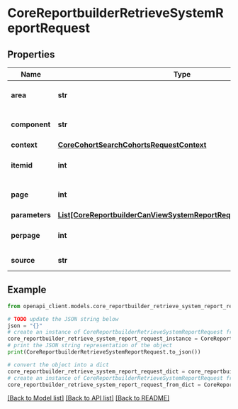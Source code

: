 # CoreReportbuilderRetrieveSystemReportRequest


## Properties

Name | Type | Description | Notes
------------ | ------------- | ------------- | -------------
**area** | **str** | Report area | [optional] [default to '']
**component** | **str** | Report component | [optional] [default to '']
**context** | [**CoreCohortSearchCohortsRequestContext**](CoreCohortSearchCohortsRequestContext.md) |  | 
**itemid** | **int** | Report item ID | [optional] [default to 0]
**page** | **int** | Page number | [optional] [default to 0]
**parameters** | [**List[CoreReportbuilderCanViewSystemReportRequestParametersInner]**](CoreReportbuilderCanViewSystemReportRequestParametersInner.md) |  | [optional] 
**perpage** | **int** | Reports per page | [optional] [default to 10]
**source** | **str** | Report class path | 

## Example

```python
from openapi_client.models.core_reportbuilder_retrieve_system_report_request import CoreReportbuilderRetrieveSystemReportRequest

# TODO update the JSON string below
json = "{}"
# create an instance of CoreReportbuilderRetrieveSystemReportRequest from a JSON string
core_reportbuilder_retrieve_system_report_request_instance = CoreReportbuilderRetrieveSystemReportRequest.from_json(json)
# print the JSON string representation of the object
print(CoreReportbuilderRetrieveSystemReportRequest.to_json())

# convert the object into a dict
core_reportbuilder_retrieve_system_report_request_dict = core_reportbuilder_retrieve_system_report_request_instance.to_dict()
# create an instance of CoreReportbuilderRetrieveSystemReportRequest from a dict
core_reportbuilder_retrieve_system_report_request_from_dict = CoreReportbuilderRetrieveSystemReportRequest.from_dict(core_reportbuilder_retrieve_system_report_request_dict)
```
[[Back to Model list]](../README.md#documentation-for-models) [[Back to API list]](../README.md#documentation-for-api-endpoints) [[Back to README]](../README.md)


